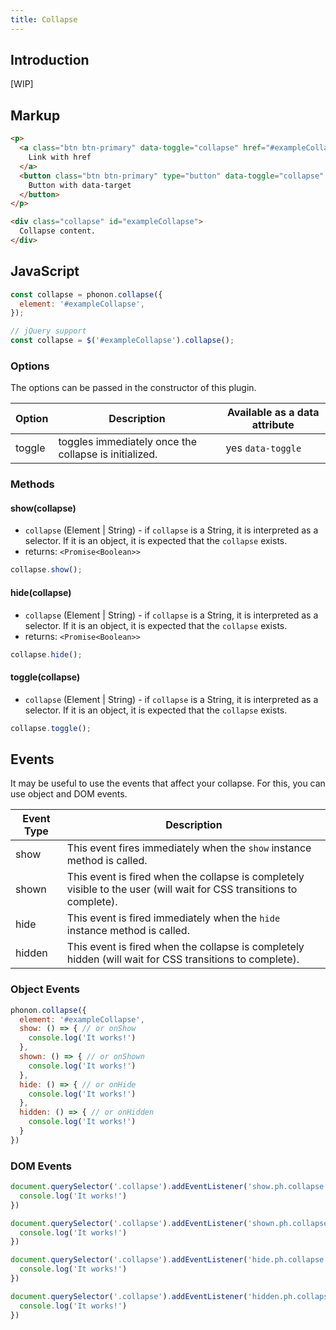 ```yaml
---
title: Collapse
---
```


## Introduction

[WIP]

## Markup

```html
<p>
  <a class="btn btn-primary" data-toggle="collapse" href="#exampleCollapse" aria-expanded="false" aria-controls="exampleCollapse">
    Link with href
  </a>
  <button class="btn btn-primary" type="button" data-toggle="collapse" data-target="#exampleCollapse" aria-expanded="false" aria-controls="exampleCollapse">
    Button with data-target
  </button>
</p>

<div class="collapse" id="exampleCollapse">
  Collapse content.
</div>
```

## JavaScript

```js
const collapse = phonon.collapse({
  element: '#exampleCollapse',
});

// jQuery support
const collapse = $('#exampleCollapse').collapse();
```

### Options

The options can be passed in the constructor of this plugin.

|     Option     |     Description      |     Available as a data attribute      |
|----------------|----------------------|-------------------------|
|    toggle      |  toggles immediately once the collapse is initialized. | yes `data-toggle`


### Methods

#### show(collapse)

* `collapse` (Element | String) - if `collapse` is a String, it is interpreted as a selector. If it is an object, it is expected that the `collapse` exists.
* returns: `<Promise<Boolean>>`

```js
collapse.show();
```

#### hide(collapse)

* `collapse` (Element | String) - if `collapse` is a String, it is interpreted as a selector. If it is an object, it is expected that the `collapse` exists.
* returns: `<Promise<Boolean>>`

```js
collapse.hide();
```

#### toggle(collapse)

* `collapse` (Element | String) - if `collapse` is a String, it is interpreted as a selector. If it is an object, it is expected that the `collapse` exists.

```js
collapse.toggle();
```

## Events

It may be useful to use the events that affect your collapse.
For this, you can use object and DOM events.

|     Event Type     |     Description      |
|--------------------|----------------------|
|  show    |   This event fires immediately when the `show` instance method is called.   |
|  shown   |  This event is fired when the collapse is completely visible to the user (will wait for CSS transitions to complete).    |
|  hide    |    This event is fired immediately when the `hide` instance method is called.   |
|  hidden  |   This event is fired when the collapse is completely hidden (will wait for CSS transitions to complete).    |


### Object Events

```js
phonon.collapse({
  element: '#exampleCollapse',
  show: () => { // or onShow
    console.log('It works!')
  },
  shown: () => { // or onShown
    console.log('It works!')
  },
  hide: () => { // or onHide
    console.log('It works!')
  },
  hidden: () => { // or onHidden
    console.log('It works!')
  }
})
```

### DOM Events

```js
document.querySelector('.collapse').addEventListener('show.ph.collapse', () => {
  console.log('It works!')
})

document.querySelector('.collapse').addEventListener('shown.ph.collapse', () => {
  console.log('It works!')
})

document.querySelector('.collapse').addEventListener('hide.ph.collapse', () => {
  console.log('It works!')
})

document.querySelector('.collapse').addEventListener('hidden.ph.collapse', () => {
  console.log('It works!')
})
```

